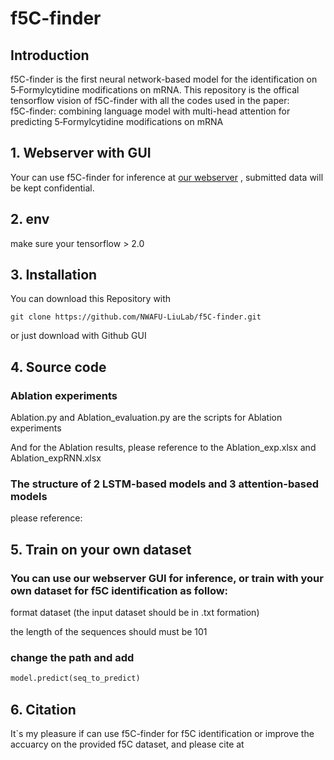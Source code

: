 # f5C-finder
## Introduction
f5C-finder is the first neural network-based model for the identification on 5‑Formylcytidine modifications on mRNA.
This repository is the offical tensorflow vision of f5C-finder with all the codes used in the paper:  
f5C-finder: combining language model with multi-head attention for predicting 5‑Formylcytidine modifications on mRNA
## 1. Webserver with GUI
Your can use f5C-finder for inference at [our webserver](http://f5c.m6aminer.cn/)
, submitted data will be kept confidential.

## 2. env
make sure your tensorflow > 2.0

## 3. Installation
You can download this Repository with
```shell
git clone https://github.com/NWAFU-LiuLab/f5C-finder.git
```
or just download with Github GUI

## 4. Source code
### Ablation experiments
Ablation.py and Ablation_evaluation.py are the scripts for Ablation experiments

And for the Ablation results, please reference to the Ablation_exp.xlsx and Ablation_expRNN.xlsx

### The structure of 2 LSTM-based models and 3 attention-based models

please reference: 

## 5. Train on your own dataset
### You can use our webserver GUI for inference, or train with your own dataset for f5C identification as follow:

format dataset (the input dataset should be in .txt formation)

the length of the sequences should must be 101

### change the path and add
```python 
model.predict(seq_to_predict)
```

## 6. Citation
It`s my pleasure if can use f5C-finder for f5C identification or improve the accuarcy on the provided f5C dataset, and please cite at 
## 

